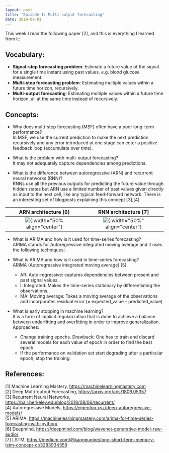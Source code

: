 ```yaml
---
layout: post
title: "Episode 1: Multi-output forecasting"
date: 2019-09-01
---
```


This week I read the following paper [2], and this is everything I learned from it:  

## Vocabulary:  

+ **Signal-step forecasting problem**: Estimate a future value of the signal for a single time instant using past values. e.g. blood glucose measurement.  
+ **Multi-step forecasting problem**: Estimating multiple values within a future time horizon, recursively.  
+ **Multi-output forecasting**: Estimating multiple values within a future time horizon, all at the same time instead of   recursively.  

## Concepts:  
+ Why does multi-step forecasting (MSF) often have a poor long-term performance?  
In MSF, we use the current prediction to make the next prediction recursively and any error introduced at one stage can enter a positive feedback loop (accumulate over time).
  
+ What is the problem with multi-output forecasting?  
It may not adequately capture dependencies among predictions.
  
+ What is the difference between autoregressive (ARN) and recurrent neural networks (RNN)?   
RNNs use all the previous outputs for predicting the future value through hidden states but ARN use a limited number of past values given directly as input to the next cell, like any typical feed-forward network. There is an interesting set of blogposts explaining this concept [3],[4]

ARN architecture [6]       |  RNN architecture [7]
:-------------------------:|:-------------------------:
![](https://storage.googleapis.com/deepmind-live-cms/documents/BlogPost-Fig2-Anim-160908-r01.gif){:width="50% align="center"} |  ![](https://miro.medium.com/max/1722/1*SAuwuiKBhzR4tBhr54mYkA.png){:width="50%" align="center"}

+ What is ARIMA and how is it used for time-series forecasting?   
ARIMA stands for Autoregressive integrated moving average and it uses the following techniques:

+ What is ARIMA and how is it used in time-series forecasting?  
ARIMA (Autoregressive integrated moving average) [5] 
    * AR:  Auto-regressive: captures dependencies between present and past signal values.
    * I: Integrated: Makes the time-series stationary by differentiating the observations. 
    * MA: Moving average: Takes a moving average of the observations and incorporates residual error (= expected_value –    predicted_value)
    
 + What is early stopping in machine learning?  
 It is a form of implicit regularization that is done to achieve a balance between underfitting and overfitting in order to improve generalization. Approaches:
    - Change training epochs. Drawback: One has to train and discard several models for each value of epoch in order to find the best epoch.
    - If the performance on validation set start degrading after a particular epoch, stop the training.  
  
  
## References:
[1] Machine Learning Mastery, <https://machinelearningmastery.com>  
[2] Deep Multi-output Forecasting, <https://arxiv.org/abs/1806.05357>    
[3] Recurrent Neural Networks, <https://bair.berkeley.edu/blog/2018/08/06/recurrent/>  
[4] Autoregressive Models, <https://eigenfoo.xyz/deep-autoregressive-models/>  
[5] ARIMA, <https://machinelearningmastery.com/arima-for-time-series-forecasting-with-python/>   
[6] Deepmind, <https://deepmind.com/blog/wavenet-generative-model-raw-audio/>  
[7] LSTM, <https://medium.com/@kangeugine/long-short-term-memory-lstm-concept-cb3283934359>  
 





